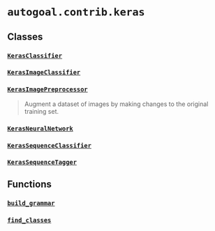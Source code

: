 # `autogoal.contrib.keras`

## Classes

### [`KerasClassifier`](../autogoal.contrib.keras.KerasClassifier)
### [`KerasImageClassifier`](../autogoal.contrib.keras.KerasImageClassifier)
### [`KerasImagePreprocessor`](../autogoal.contrib.keras.KerasImagePreprocessor)
> Augment a dataset of images by making changes to the original training set.

### [`KerasNeuralNetwork`](../autogoal.contrib.keras.KerasNeuralNetwork)
### [`KerasSequenceClassifier`](../autogoal.contrib.keras.KerasSequenceClassifier)
### [`KerasSequenceTagger`](../autogoal.contrib.keras.KerasSequenceTagger)

## Functions

### [`build_grammar`](../autogoal.contrib.keras.build_grammar)
### [`find_classes`](../autogoal.contrib.keras.find_classes)
